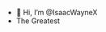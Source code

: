 - 👋 Hi, I’m @IsaacWayneX
- The Greatest

<!---
IsaacWayneX/IsaacWayneX is a ✨ special ✨ repository because its `README.md` (this file) appears on your GitHub profile.
You can click the Preview link to take a look at your changes.
--->
